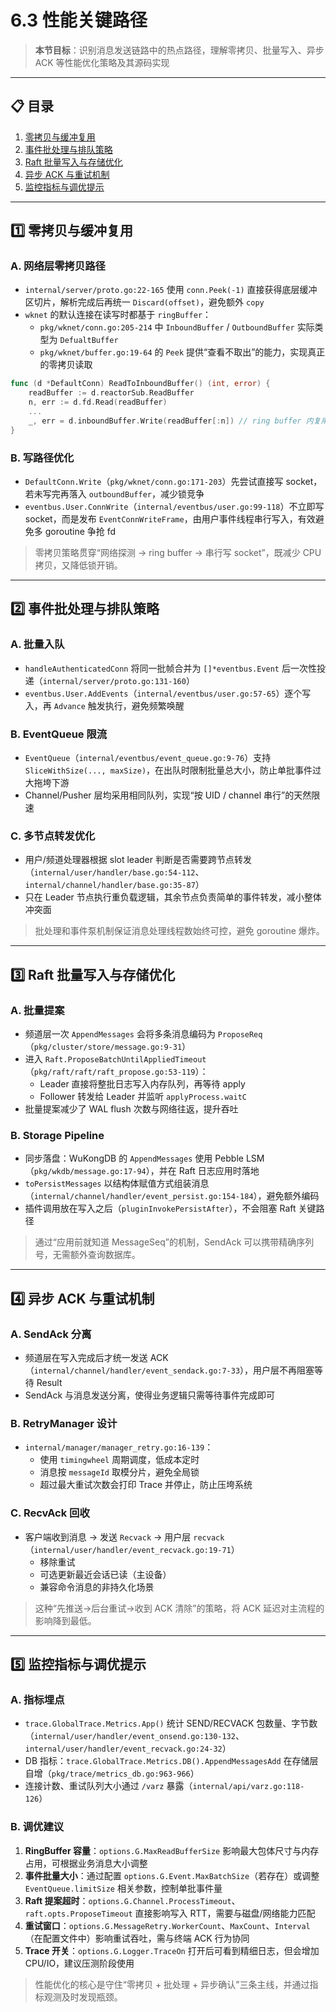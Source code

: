 # 6.3 性能关键路径

> **本节目标**：识别消息发送链路中的热点路径，理解零拷贝、批量写入、异步 ACK 等性能优化策略及其源码实现

---

## 📋 目录
1. [零拷贝与缓冲复用](#零拷贝与缓冲复用)
2. [事件批处理与排队策略](#事件批处理与排队策略)
3. [Raft 批量写入与存储优化](#raft-批量写入与存储优化)
4. [异步 ACK 与重试机制](#异步-ack-与重试机制)
5. [监控指标与调优提示](#监控指标与调优提示)

---

## 1️⃣ 零拷贝与缓冲复用

### **A. 网络层零拷贝路径**
- `internal/server/proto.go:22-165` 使用 `conn.Peek(-1)` 直接获得底层缓冲区切片，解析完成后再统一 `Discard(offset)`，避免额外 `copy`
- `wknet` 的默认连接在读写时都基于 `ringBuffer`：
  - `pkg/wknet/conn.go:205-214` 中 `InboundBuffer` / `OutboundBuffer` 实际类型为 `DefualtBuffer`
  - `pkg/wknet/buffer.go:19-64` 的 `Peek` 提供“查看不取出”的能力，实现真正的零拷贝读取

```go
func (d *DefaultConn) ReadToInboundBuffer() (int, error) {
    readBuffer := d.reactorSub.ReadBuffer
    n, err := d.fd.Read(readBuffer)
    ...
    _, err = d.inboundBuffer.Write(readBuffer[:n]) // ring buffer 内复用
}
```

### **B. 写路径优化**
- `DefaultConn.Write`（`pkg/wknet/conn.go:171-203`）先尝试直接写 socket，若未写完再落入 `outboundBuffer`，减少锁竞争
- `eventbus.User.ConnWrite`（`internal/eventbus/user.go:99-118`）不立即写 socket，而是发布 `EventConnWriteFrame`，由用户事件线程串行写入，有效避免多 goroutine 争抢 fd

> 零拷贝策略贯穿“网络探测 → ring buffer → 串行写 socket”，既减少 CPU 拷贝，又降低锁开销。

---

## 2️⃣ 事件批处理与排队策略

### **A. 批量入队**
- `handleAuthenticatedConn` 将同一批帧合并为 `[]*eventbus.Event` 后一次性投递（`internal/server/proto.go:131-160`）
- `eventbus.User.AddEvents`（`internal/eventbus/user.go:57-65`）逐个写入，再 `Advance` 触发执行，避免频繁唤醒

### **B. EventQueue 限流**
- `EventQueue`（`internal/eventbus/event_queue.go:9-76`）支持 `SliceWithSize(..., maxSize)`，在出队时限制批量总大小，防止单批事件过大拖垮下游
- Channel/Pusher 层均采用相同队列，实现“按 UID / channel 串行”的天然限速

### **C. 多节点转发优化**
- 用户/频道处理器根据 slot leader 判断是否需要跨节点转发（`internal/user/handler/base.go:54-112`、`internal/channel/handler/base.go:35-87`）
- 只在 Leader 节点执行重负载逻辑，其余节点负责简单的事件转发，减小整体冲突面

> 批处理和事件泵机制保证消息处理线程数始终可控，避免 goroutine 爆炸。

---

## 3️⃣ Raft 批量写入与存储优化

### **A. 批量提案**
- 频道层一次 `AppendMessages` 会将多条消息编码为 `ProposeReq`（`pkg/cluster/store/message.go:9-31`）
- 进入 `Raft.ProposeBatchUntilAppliedTimeout`（`pkg/raft/raft/raft_propose.go:53-119`）：
  - Leader 直接将整批日志写入内存队列，再等待 apply
  - Follower 转发给 Leader 并监听 `applyProcess.waitC`
- 批量提案减少了 WAL flush 次数与网络往返，提升吞吐

### **B. Storage Pipeline**
- 同步落盘：WuKongDB 的 `AppendMessages` 使用 Pebble LSM（`pkg/wkdb/message.go:17-94`），并在 Raft 日志应用时落地
- `toPersistMessages` 以结构体赋值方式组装消息（`internal/channel/handler/event_persist.go:154-184`），避免额外编码
- 插件调用放在写入之后（`pluginInvokePersistAfter`），不会阻塞 Raft 关键路径

> 通过“应用前就知道 MessageSeq”的机制，SendAck 可以携带精确序列号，无需额外查询数据库。

---

## 4️⃣ 异步 ACK 与重试机制

### **A. SendAck 分离**
- 频道层在写入完成后才统一发送 ACK（`internal/channel/handler/event_sendack.go:7-33`），用户层不再阻塞等待 Result
- SendAck 与消息发送分离，使得业务逻辑只需等待事件完成即可

### **B. RetryManager 设计**
- `internal/manager/manager_retry.go:16-139`：
  - 使用 `timingwheel` 周期调度，低成本定时
  - 消息按 `messageId` 取模分片，避免全局锁
  - 超过最大重试次数会打印 Trace 并停止，防止压垮系统

### **C. RecvAck 回收**
- 客户端收到消息 → 发送 `Recvack` → 用户层 `recvack`（`internal/user/handler/event_recvack.go:19-71`）
  - 移除重试
  - 可选更新最近会话已读（主设备）
  - 兼容命令消息的非持久化场景

> 这种“先推送→后台重试→收到 ACK 清除”的策略，将 ACK 延迟对主流程的影响降到最低。

---

## 5️⃣ 监控指标与调优提示

### **A. 指标埋点**
- `trace.GlobalTrace.Metrics.App()` 统计 SEND/RECVACK 包数量、字节数（`internal/user/handler/event_onsend.go:130-132`、`internal/user/handler/event_recvack.go:24-32`）
- DB 指标：`trace.GlobalTrace.Metrics.DB().AppendMessagesAdd` 在存储层自增（`pkg/trace/metrics_db.go:963-966`）
- 连接计数、重试队列大小通过 `/varz` 暴露（`internal/api/varz.go:118-126`）

### **B. 调优建议**
1. **RingBuffer 容量**：`options.G.MaxReadBufferSize` 影响最大包体尺寸与内存占用，可根据业务消息大小调整
2. **事件批量大小**：通过配置 `options.G.Event.MaxBatchSize`（若存在）或调整 `EventQueue.limitSize` 相关参数，控制单批事件量
3. **Raft 提案超时**：`options.G.Channel.ProcessTimeout`、`raft.opts.ProposeTimeout` 直接影响写入 RTT，需要与磁盘/网络能力匹配
4. **重试窗口**：`options.G.MessageRetry.WorkerCount`、`MaxCount`、`Interval`（在配置文件中）影响重试吞吐，需与终端 ACK 行为协同
5. **Trace 开关**：`options.G.Logger.TraceOn` 打开后可看到精细日志，但会增加 CPU/IO，建议压测阶段使用

> 性能优化的核心是守住“零拷贝 + 批处理 + 异步确认”三条主线，并通过指标观测及时发现瓶颈。

